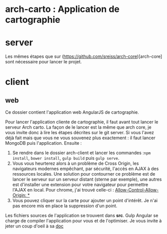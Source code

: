 # arch-carto : Application de cartographie

# server

Les mêmes étapes que sur (https://github.com/sreiss/arch-core)[arch-core] sont nécessaire pour lancer le projet.

# client

## web

Ce dossier contient l'application web AngularJS de cartographie.

Pour lancer l'application cliente de cartographie, il faut avant tout lancer le serveur Arch carto. La façon de le lancer est la même que arch core, je vous invite donc à lire les étapes décrites sur le git server. Si vous l'avez déjà fait mais que vous ne vous souvenez plus exactement : il faut lancer MongoDB puis l'application. Ensuite :

1. Se rendre dans le dossier arch-client et lancer les commandes :```npm install```, ```bower install```, ```gulp build``` puis ```gulp serve```.
2. Vous vous heurterez alors à un problème de Cross Origin, les navigateurs modernes empêchant, par sécurité, l'accès en AJAX à des ressources locales. Une solution pour contourner ce problème est de lancer le serveur sur un serveur distant (sterne par exemple), une autres est d'installer une extension pour votre navigateur pour permettre l'AJAX en local. Pour chrome, j'ai trouvé celle-ci : [Allow-Control-Allow-Origin: *](https://chrome.google.com/webstore/detail/allow-control-allow-origi/nlfbmbojpeacfghkpbjhddihlkkiljbi)
3. Vous pouvez cliquer sur la carte pour ajouter un point d'intérêt. Je n'ai pas encore mis en place la suppression d'un point.

Les fichiers sources de l'application se trouvent dans **src**. Gulp Angular se charge de compiler l'application pour vous et de l'optimiser. Je vous invite à jeter un coup d'oeil à sa [doc](https://github.com/Swiip/generator-gulp-angular)
